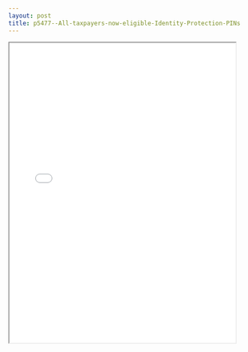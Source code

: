 ```yaml
---
layout: post
title: p5477--All-taxpayers-now-eligible-Identity-Protection-PINs
---
```


<div class="pdf-container">
<iframe src="/ea//_pdf-2-md/p5477--All-taxpayers-now-eligible-Identity-Protection-PINs.pdf" height="600" width="90%" allowFullScreen="true"></iframe>
</div>

